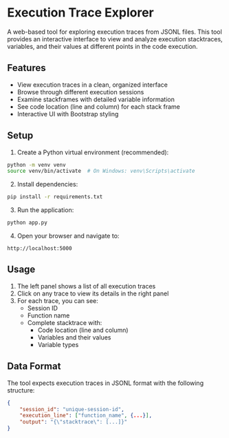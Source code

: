 # Execution Trace Explorer

A web-based tool for exploring execution traces from JSONL files. This tool provides an interactive interface to view and analyze execution stacktraces, variables, and their values at different points in the code execution.

## Features

- View execution traces in a clean, organized interface
- Browse through different execution sessions
- Examine stackframes with detailed variable information
- See code location (line and column) for each stack frame
- Interactive UI with Bootstrap styling

## Setup

1. Create a Python virtual environment (recommended):
```bash
python -m venv venv
source venv/bin/activate  # On Windows: venv\Scripts\activate
```

2. Install dependencies:
```bash
pip install -r requirements.txt
```

3. Run the application:
```bash
python app.py
```

4. Open your browser and navigate to:
```
http://localhost:5000
```

## Usage

1. The left panel shows a list of all execution traces
2. Click on any trace to view its details in the right panel
3. For each trace, you can see:
   - Session ID
   - Function name
   - Complete stacktrace with:
     - Code location (line and column)
     - Variables and their values
     - Variable types

## Data Format

The tool expects execution traces in JSONL format with the following structure:
```json
{
    "session_id": "unique-session-id",
    "execution_line": ["function_name", {...}],
    "output": "{\"stacktrace\": [...]}"
}
``` 